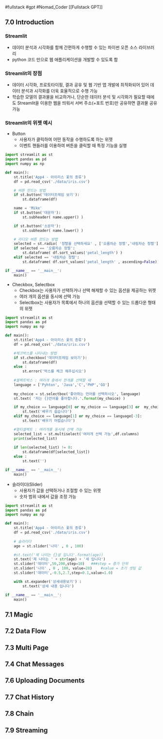 #fullstack #gpt #Nomad_Coder [[Fullstack GPT]]

## 7.0 Introduction
### Streamlit
- 데이터 분석과 시각화를 함께 간편하게 수행할 수 있는 파이썬 오픈 소스 라이브러리
- python 코드 만으로 웹 애플리케이션을 개발할 수 있도록 함


### Streamlit의 장점
- 데이터 시각화, 프로토타이핑, 결과 공유 및 웹 기반 앱 개발에 최적화되어 있어 데이터 분석과 시각화를 더욱 효율적으로 수행 가능
- 학습한 모델의 결과물을 비교하거나, 단순한 데이터 분석 및 시각화가 필요할 때에도 Streamlit을 이용한 웹을 띄워서 서버 주소(+포트 번호)만 공유하면 결과물 공유 가능


### Streamlit의 위젯 예시
- Button
	- 사용자가 클릭하여 어떤 동작을 수행하도록 하는 위젯
	- 이벤트 핸들러를 이용하여 버튼을 클릭할 때 특정 기능을 실행
```python
import streamlit as st
import pandas as pd
import numpy as np

def main():
    st.title('App4 - 아이리스 꽃의 종류')
    df = pd.read_csv('./data/iris.csv')

    # 버튼 만드는 방법
    if st.button('데이터프레임 보기'):
        st.dataframe(df)

    name = 'Mike'
    if st.button('대문자'):
        st.subheader( name.upper() )

    if st.button('소문자'):
        st.subheader( name.lower() )

    # 라디오 버튼 만드는 방법
    selected = st.radio( '정렬을 선택하세요' , ['오름차순 정렬','내림차순 정렬'] )
    if selected == '오름차순 정렬':
        st.dataframe( df.sort_values('petal_length') )
    elif selected == '내림차순 정렬':
        st.dataframe( df.sort_values('petal_length' , ascending=False))

if __name__ == '__main__':
    main()
```

- Checkbox, Selectbox
	- Checkbox는 사용자가 선택하거나 선택 해제할 수 있는 옵션을 제공하는 위젯
	- 여러 개의 옵션을 동시에 선택 가능
	- Selectbox는 사용자가 목록에서 하나의 옵션을 선택할 수 있는 드롭다운 형태의 위젯
```python
import streamlit as st
import pandas as pd
import numpy as np

def main():
    st.title('App4 - 아이리스 꽃의 종류')
    df = pd.read_csv('./data/iris.csv')

    #체크박스를 나타내는 방법
    if st.checkbox('데이터프레임 보이기'):
        st.dataframe(df)
    else :
        st.error('박스를 체크 해주십시오')
    
    #셀렉트박스 : 여러개 중에서 한개를 선택할 때
    language = ['Pyhton', 'Java','C','PHP','GO']
    
    my_choice = st.selectbox('좋아하는 언어를 선택하시오', language)
    st.text( '저는 {}언어를 좋아합니다.'.format(my_choice) )

    if my_choice == language[0] or my_choice == language[3] or  my_choice == language[4]:
        st.text('배우기 쉽습니다')
    elif my_choice == language[1] or my_choice == language[-3]:
        st.text('배우기 어렵습니다')

    #멀티셀렉트 : 여러개를 동시에 선택 가능
    selected_list = st.multiselect('여러개 선택 가능',df.columns)
    print(selected_list)
    
    if len(selected_list) != 0:
        st.dataframe(df[selected_list])
    else :
        st.text('')

if __name__ == '__main__':
    main()
```

- 슬라이더(Slider)
	- 사용자가 값을 선택하거나 조절할 수 있는 위젯
	- 숫자 범위 내에서 값을 조정 가능
```python
import streamlit as st
import pandas as pd
import numpy as np

def main():
    st.title('App4 - 아이리스 꽃의 종류')
    df = pd.read_csv('./data/iris.csv')
    
    # 슬라이더
    age = st.slider('나이' , 0 , 100)

    #st.text('제 나이는 {}살 입니다'.format(age))
    st.text('제 나이는 ' + str(age) + '세 입니다')
    st.slider('데이터',50,200,step=10)   ###step = 증가 단위
    st.slider('나이' , 0 , 100, value=28)    #value = 초기 셋팅 값
    st.slider('데이터',-0.5,2.7,step=0.1,value=1.0)

    with st.expander('상세내용보기') :
        st.text('상세 내용 입니다')

if __name__ == '__main__':
    main()
```
## 7.1 Magic

## 7.2 Data Flow

## 7.3 Multi Page

## 7.4 Chat Messages

## 7.6 Uploading Documents

## 7.7 Chat History

## 7.8 Chain

## 7.9 Streaming
